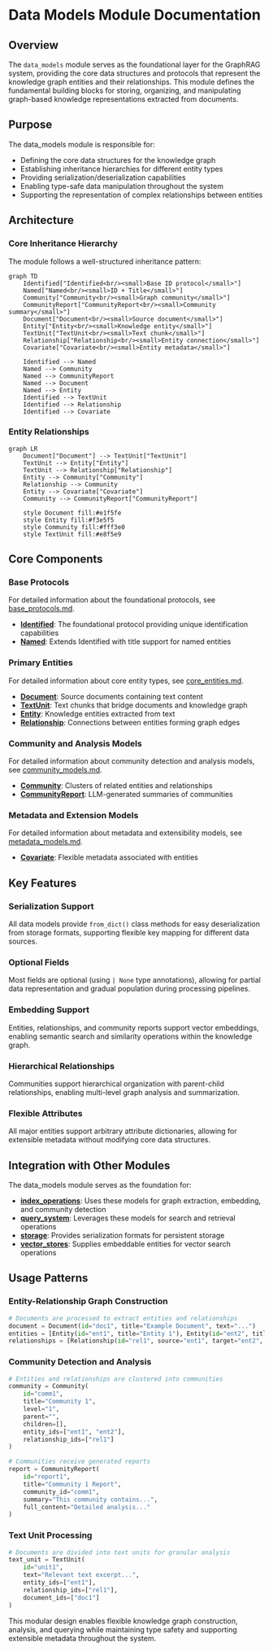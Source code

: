 # Data Models Module Documentation

## Overview

The `data_models` module serves as the foundational layer for the GraphRAG system, providing the core data structures and protocols that represent the knowledge graph entities and their relationships. This module defines the fundamental building blocks for storing, organizing, and manipulating graph-based knowledge representations extracted from documents.

## Purpose

The data_models module is responsible for:
- Defining the core data structures for the knowledge graph
- Establishing inheritance hierarchies for different entity types
- Providing serialization/deserialization capabilities
- Enabling type-safe data manipulation throughout the system
- Supporting the representation of complex relationships between entities

## Architecture

### Core Inheritance Hierarchy

The module follows a well-structured inheritance pattern:

```mermaid
graph TD
    Identified["Identified<br/><small>Base ID protocol</small>"]
    Named["Named<br/><small>ID + Title</small>"]
    Community["Community<br/><small>Graph community</small>"]
    CommunityReport["CommunityReport<br/><small>Community summary</small>"]
    Document["Document<br/><small>Source document</small>"]
    Entity["Entity<br/><small>Knowledge entity</small>"]
    TextUnit["TextUnit<br/><small>Text chunk</small>"]
    Relationship["Relationship<br/><small>Entity connection</small>"]
    Covariate["Covariate<br/><small>Entity metadata</small>"]
    
    Identified --> Named
    Named --> Community
    Named --> CommunityReport
    Named --> Document
    Named --> Entity
    Identified --> TextUnit
    Identified --> Relationship
    Identified --> Covariate
```

### Entity Relationships

```mermaid
graph LR
    Document["Document"] --> TextUnit["TextUnit"]
    TextUnit --> Entity["Entity"]
    TextUnit --> Relationship["Relationship"]
    Entity --> Community["Community"]
    Relationship --> Community
    Entity --> Covariate["Covariate"]
    Community --> CommunityReport["CommunityReport"]
    
    style Document fill:#e1f5fe
    style Entity fill:#f3e5f5
    style Community fill:#fff3e0
    style TextUnit fill:#e8f5e9
```

## Core Components

### Base Protocols

For detailed information about the foundational protocols, see [base_protocols.md](base_protocols.md).

- **[Identified](base_protocols.md#identified)**: The foundational protocol providing unique identification capabilities
- **[Named](base_protocols.md#named)**: Extends Identified with title support for named entities

### Primary Entities

For detailed information about core entity types, see [core_entities.md](core_entities.md).

- **[Document](core_entities.md#document)**: Source documents containing text content
- **[TextUnit](core_entities.md#textunit)**: Text chunks that bridge documents and knowledge graph
- **[Entity](core_entities.md#entity)**: Knowledge entities extracted from text
- **[Relationship](core_entities.md#relationship)**: Connections between entities forming graph edges

### Community and Analysis Models

For detailed information about community detection and analysis models, see [community_models.md](community_models.md).

- **[Community](community_models.md#community)**: Clusters of related entities and relationships
- **[CommunityReport](community_models.md#communityreport)**: LLM-generated summaries of communities

### Metadata and Extension Models

For detailed information about metadata and extensibility models, see [metadata_models.md](metadata_models.md).

- **[Covariate](metadata_models.md#covariate)**: Flexible metadata associated with entities

## Key Features

### Serialization Support
All data models provide `from_dict()` class methods for easy deserialization from storage formats, supporting flexible key mapping for different data sources.

### Optional Fields
Most fields are optional (using `| None` type annotations), allowing for partial data representation and gradual population during processing pipelines.

### Embedding Support
Entities, relationships, and community reports support vector embeddings, enabling semantic search and similarity operations within the knowledge graph.

### Hierarchical Relationships
Communities support hierarchical organization with parent-child relationships, enabling multi-level graph analysis and summarization.

### Flexible Attributes
All major entities support arbitrary attribute dictionaries, allowing for extensible metadata without modifying core data structures.

## Integration with Other Modules

The data_models module serves as the foundation for:

- **[index_operations](index_operations.md)**: Uses these models for graph extraction, embedding, and community detection
- **[query_system](query_system.md)**: Leverages these models for search and retrieval operations
- **[storage](storage.md)**: Provides serialization formats for persistent storage
- **[vector_stores](vector_stores.md)**: Supplies embeddable entities for vector search operations

## Usage Patterns

### Entity-Relationship Graph Construction
```python
# Documents are processed to extract entities and relationships
document = Document(id="doc1", title="Example Document", text="...")
entities = [Entity(id="ent1", title="Entity 1"), Entity(id="ent2", title="Entity 2")]
relationships = [Relationship(id="rel1", source="ent1", target="ent2", description="connects")]
```

### Community Detection and Analysis
```python
# Entities and relationships are clustered into communities
community = Community(
    id="comm1", 
    title="Community 1",
    level="1",
    parent="",
    children=[],
    entity_ids=["ent1", "ent2"],
    relationship_ids=["rel1"]
)

# Communities receive generated reports
report = CommunityReport(
    id="report1",
    title="Community 1 Report",
    community_id="comm1",
    summary="This community contains...",
    full_content="Detailed analysis..."
)
```

### Text Unit Processing
```python
# Documents are divided into text units for granular analysis
text_unit = TextUnit(
    id="unit1",
    text="Relevant text excerpt...",
    entity_ids=["ent1"],
    relationship_ids=["rel1"],
    document_ids=["doc1"]
)
```

This modular design enables flexible knowledge graph construction, analysis, and querying while maintaining type safety and supporting extensible metadata throughout the system.